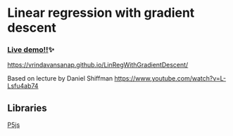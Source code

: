 # Linear regression with gradient descent

### [Live demo!!](https://vrindavansanap.github.io/Linear-reg-fun/)✨
https://vrindavansanap.github.io/LinRegWithGradientDescent/



Based on lecture by Daniel Shiffman https://www.youtube.com/watch?v=L-Lsfu4ab74



## Libraries
[P5js](https://p5js.org/)
